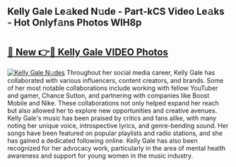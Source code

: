 ## Kelly Gale Le𝚊ked N𝚞de - Part-kCS Video Le𝚊ks - Hot Onlyf𝚊ns Photos WlH8p

# <h2><a href="http://ac26911.deff.icu/?id=Kelly+Gale">🔗 New 👉🔴 Kelly Gale VIDEO Photos</a></h2>

[![Kelly Gale N𝚞des](https://i.imgur.com/rIISA9y.gif)](http://ac26911.deff.icu/?id=Kelly+Gale)
Throughout her social media career, Kelly Gale has collaborated with various influencers, content creators, and brands. Some of her most notable collaborations include working with fellow YouTuber and gamer, Chance Sutton, and partnering with companies like Boost Mobile and Nike. These collaborations not only helped expand her reach but also allowed her to explore new opportunities and creative avenues. Kelly Gale's music has been praised by critics and fans alike, with many noting her unique voice, introspective lyrics, and genre-bending sound. Her songs have been featured on popular playlists and radio stations, and she has gained a dedicated following online. Kelly Gale has also been recognized for her advocacy work, particularly in the area of mental health awareness and support for young women in the music industry.
